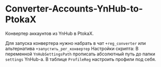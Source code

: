 # Converter-Accounts-YnHub-to-PtokaX
Конвертер аккаунтов из YnHub в PtokaX.

Для запуска конвертера нужно набрать в чат `+reg_converter` или альтернатива `+запустить_рег_конвертер`
Настройки скрипта:
В переменной `YnHubSettingsPath` прописать абсолютный путь до папки `settings` YnHub-а.
В таблице `ProfileReg` настроить профили под себя.
